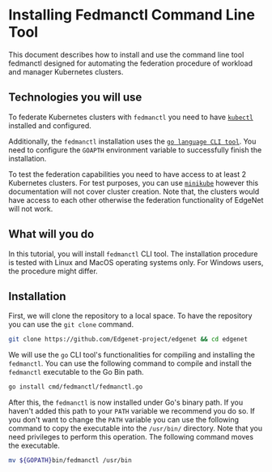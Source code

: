 # Installing Fedmanctl Command Line Tool

This document describes how to install and use the command line tool fedmanctl designed for automating the federation procedure of workload and manager Kubernetes clusters.

## Technologies you will use

To federate Kubernetes clusters with `fedmanctl` you need to have [``kubectl``](https://kubernetes.io/docs/reference/kubectl/overview/) installed and configured.

Additionally, the `fedmanctl` installation uses the [``go language CLI tool``](https://go.dev/doc/install). You need to configure the `GOAPTH` environment variable to successfully finish the installation.

To test the federation capabilities you need to have access to at least 2 Kubernetes clusters. For test purposes, you can use [``minikube``](https://minikube.sigs.k8s.io/docs/) however this documentation will not cover cluster creation. Note that, the clusters would have access to each other otherwise the federation functionality of EdgeNet will not work.

## What will you do

In this tutorial, you will install `fedmanctl` CLI tool. The installation procedure is tested with Linux and MacOS operating systems only. For Windows users, the procedure might differ. 

## Installation

First, we will clone the repository to a local space. To have the repository you can use the `git clone` command.

```bash
git clone https://github.com/Edgenet-project/edgenet && cd edgenet
```

We will use the `go` CLI tool's functionalities for compiling and installing the `fedmanctl`. You can use the following command to compile and install the `fedmanctl` executable to the Go Bin path.

```bash
go install cmd/fedmanctl/fedmanctl.go 
```

After this, the `fedmanctl` is now installed under Go's binary path. If you haven't added this path to your `PATH` variable we recommend you do so. If you don't want to change the `PATH` variable you can use the following command to copy the executable into the `/usr/bin/` directory. Note that you need privileges to perform this operation. The following command moves the executable.

```bash
mv ${GOPATH}bin/fedmanctl /usr/bin 
```